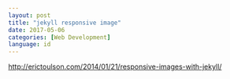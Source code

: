 ```yaml
---
layout: post
title: "jekyll responsive image"
date: 2017-05-06
categories: [Web Development]
language: id
---
```



http://erictoulson.com/2014/01/21/responsive-images-with-jekyll/